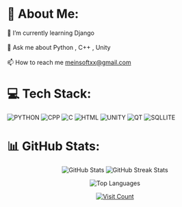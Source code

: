 # 💫 About Me:
🌱 I’m currently learning Django<br><br>💬 Ask me about Python , C++ , Unity<br><br>📫 How to reach me meinsoftxx@gmail.com

# 💻 Tech Stack:
![PYTHON](https://img.shields.io/badge/Python-FFD43B?style=for-the-badge&logo=python&logoColor=blue) ![CPP](https://img.shields.io/badge/C%2B%2B-00599C?style=for-the-badge&logo=c%2B%2B&logoColor=white) ![C](https://img.shields.io/badge/C-00599C?style=for-the-badge&logo=c&logoColor=white) ![HTML](https://img.shields.io/badge/HTML5-E34F26?style=for-the-badge&logo=html5&logoColor=white) ![UNITY](https://img.shields.io/badge/Unity-100000?style=for-the-badge&logo=unity&logoColor=white) ![QT](https://img.shields.io/badge/Qt-41CD52?style=for-the-badge&logo=qt&logoColor=white) ![SQLLITE](https://img.shields.io/badge/Sqlite-003B57?style=for-the-badge&logo=sqlite&logoColor=white)

# 📊 GitHub Stats:
<p align="center">
  <img src="https://github-readme-stats.vercel.app/api?username=meinsoft&theme=radical&hide_border=false&include_all_commits=false&count_private=false" alt="GitHub Stats" />
  <img src="https://github-readme-streak-stats.herokuapp.com/?user=meinsoft&theme=radical&hide_border=false" alt="GitHub Streak Stats" />
</p>
<p align="center">
  <img src="https://github-readme-stats.vercel.app/api/top-langs/?username=meinsoft&theme=radical&hide_border=false&include_all_commits=false&count_private=false&layout=compact" alt="Top Languages" />
</p>
<p align="center">
  <a href="https://visitcount.itsvg.in">
    <img src="https://visitcount.itsvg.in/api?id=meinsoft&icon=0&color=0" alt="Visit Count" />
  </a>
</p>



